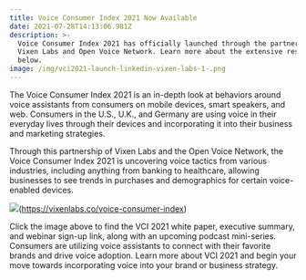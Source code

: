 ```yaml
---
title: Voice Consumer Index 2021 Now Available
date: 2021-07-28T14:13:06.981Z
description: >-
  Voice Consumer Index 2021 has officially launched through the partnership of
  Vixen Labs and Open Voice Network. Learn more about the extensive research
  below.
image: /img/vci2021-launch-linkedin-vixen-labs-1-.png
---
```

The Voice Consumer Index 2021 is an in-depth look at behaviors around voice assistants from consumers on mobile devices, smart speakers, and web. Consumers in the U.S., U.K., and Germany are using voice in their everyday lives through their devices and incorporating it into their business and marketing strategies. 

Through this partnership of Vixen Labs and the Open Voice Network, the Voice Consumer Index 2021 is uncovering voice tactics from various industries, including anything from banking to healthcare, allowing businesses to see trends in purchases and demographics for certain voice-enabled devices.

![](/img/open-voice-network-ovon-voice-for-everyone-blog-vixen-labs-voice-consumer-index-2021-now-available.png)(https://vixenlabs.co/voice-consumer-index)

Click the image above to find the VCI 2021 white paper, executive summary, and webinar sign-up link, along with an upcoming podcast mini-series. Consumers are utilizing voice assistants to connect with their favorite brands and drive voice adoption. Learn more about VCI 2021 and begin your move towards incorporating voice into your brand or business strategy.
